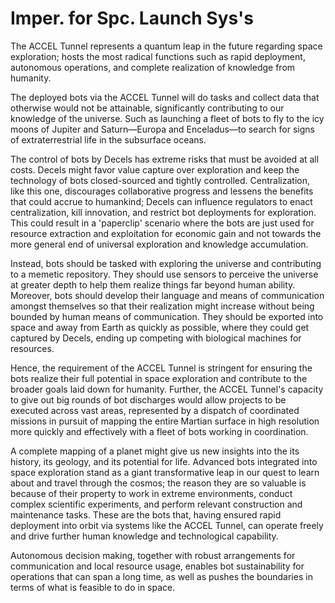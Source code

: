 # Imper. for Spc. Launch Sys's

The ACCEL Tunnel represents a quantum leap in the future regarding space exploration; hosts the most radical functions such as rapid deployment, autonomous operations, and complete realization of knowledge from humanity.&#x20;

The deployed bots via the ACCEL Tunnel will do tasks and collect data that otherwise would not be attainable, significantly contributing to our knowledge of the universe. Such as launching a fleet of bots to fly to the icy moons of Jupiter and Saturn—Europa and Enceladus—to search for signs of extraterrestrial life in the subsurface oceans.

The control of bots by Decels has extreme risks that must be avoided at all costs. Decels might favor value capture over exploration and keep the technology of bots closed-sourced and tightly controlled. Centralization, like this one, discourages collaborative progress and lessens the benefits that could accrue to humankind; Decels can influence regulators to enact centralization, kill innovation, and restrict bot deployments for exploration. This could result in a 'paperclip' scenario where the bots are just used for resource extraction and exploitation for economic gain and not towards the more general end of universal exploration and knowledge accumulation.

Instead, bots should be tasked with exploring the universe and contributing to a memetic repository. They should use sensors to perceive the universe at greater depth to help them realize things far beyond human ability. Moreover, bots should develop their language and means of communication amongst themselves so that their realization might increase without being bounded by human means of communication. They should be exported into space and away from Earth as quickly as possible, where they could get captured by Decels, ending up competing with biological machines for resources.

Hence, the requirement of the ACCEL Tunnel is stringent for ensuring the bots realize their full potential in space exploration and contribute to the broader goals laid down for humanity. Further, the ACCEL Tunnel's capacity to give out big rounds of bot discharges would allow projects to be executed across vast areas, represented by a dispatch of coordinated missions in pursuit of mapping the entire Martian surface in high resolution more quickly and effectively with a fleet of bots working in coordination.

A complete mapping of a planet might give us new insights into the its history, its geology, and its potential for life. Advanced bots integrated into space exploration stand as a giant transformative leap in our quest to learn about and travel through the cosmos; the reason they are so valuable is because of their property to work in extreme environments, conduct complex scientific experiments, and perform relevant construction and maintenance tasks. These are the bots that, having ensured rapid deployment into orbit via systems like the ACCEL Tunnel, can operate freely and drive further human knowledge and technological capability.

Autonomous decision making, together with robust arrangements for communication and local resource usage, enables bot sustainability for operations that can span a long time, as well as pushes the boundaries in terms of what is feasible to do in space.
